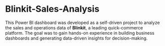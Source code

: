 # Blinkit-Sales-Analysis
This Power BI dashboard was developed as a self-driven project to analyze the sales and operations data of **Blinkit**, a leading quick-commerce platform. The goal was to gain hands-on experience in building business dashboards and generating data-driven insights for decision-making.
